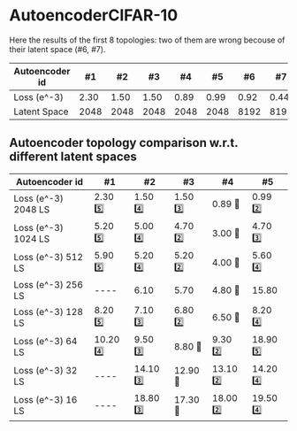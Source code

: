 # AutoencoderCIFAR-10
Here the results of the first 8 topologies: two of them are wrong becouse of their latent space (#6, #7).

Autoencoder id | #1 | #2 | #3 | #4 | #5 | #6 | #7 | #8 
--- | --- | --- | --- |--- |--- |--- |--- |--- 
Loss (e^-3) | 2.30 | 1.50 | 1.50 | 0.89 | 0.99 | 0.92 | 0.44 | 2.40
Latent Space | 2048 | 2048 | 2048 | 2048 | 2048 | 8192 | 8192 | 2048

## Autoencoder topology comparison w.r.t. different latent spaces
Autoencoder id | #1 | #2 | #3 | #4 | #5
--- | --- | --- | --- |--- |---
Loss (e^-3) 2048 LS | 2.30 :five: | 1.50 :four: | 1.50 :three: | 0.89 :1st_place_medal: | 0.99 :two:
Loss (e^-3) 1024 LS | 5.20 :five: | 5.00 :four: | 4.70 :two: | 3.00 :1st_place_medal: | 4.70 :three:
Loss (e^-3) 512 LS | 5.90 :five: | 5.20 :four: | 5.20 :two: | 4.00 :1st_place_medal: | 5.60 :four:
Loss (e^-3) 256 LS | ---- | 6.10 | 5.70 | 4.80 :1st_place_medal: | 15.80
Loss (e^-3) 128 LS | 8.20 :five: | 7.10 :three: | 6.80 :two: | 6.50 :1st_place_medal: | 8.20 :four:
Loss (e^-3) 64 LS | 10.20 :four: | 9.50 :three: | 8.80 :1st_place_medal: | 9.30 :two: | 18.90 :five:
Loss (e^-3) 32 LS | ---- | 14.10 :three: | 12.90 :1st_place_medal: | 13.10 :two: | 14.20 :four:
Loss (e^-3) 16 LS | ---- | 18.80 :three: | 17.30 :1st_place_medal: | 18.00 :two: | 19.50 :four:
